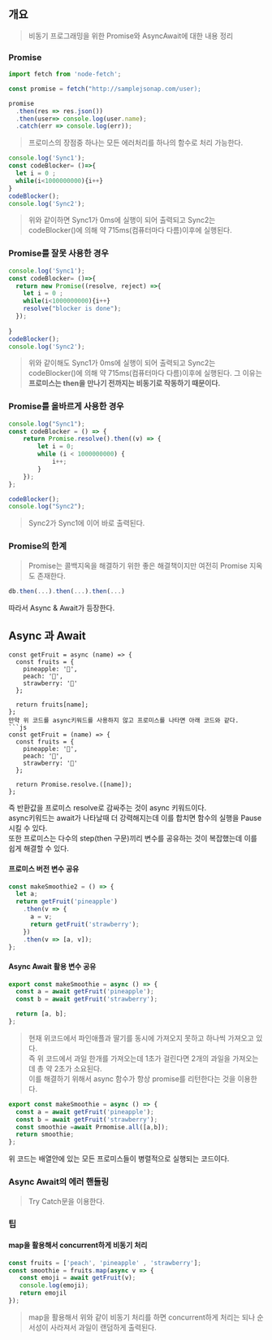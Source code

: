 ## 개요

> 비동기 프로그래밍을 위한 Promise와 AsyncAwait에 대한 내용 정리

### Promise

```js
import fetch from 'node-fetch';

const promise = fetch("http://samplejsonap.com/user);

promise
  .then(res => res.json())
  .then(user=> console.log(user.name);
  .catch(err => console.log(err));

```
> 프로미스의 장점중 하나는 모든 에러처리를 하나의 함수로 처리 가능한다.  

```js
console.log('Sync1');
const codeBlocker= ()=>{
  let i = 0 ;
  while(i<1000000000){i++}
}
codeBlocker();
console.log('Sync2');

```
> 위와 같이하면 Sync1가 0ms에 실행이 되어 출력되고 Sync2는 codeBlocker()에 의해 약 715ms(컴퓨터마다 다름)이후에 실행된다.

### Promise를 잘못 사용한 경우
```js
console.log('Sync1');
const codeBlocker= ()=>{ 
  return new Promise((resolve, reject) =>{
    let i = 0 ;
    while(i<1000000000){i++}
    resolve("blocker is done");
  });
  
}
codeBlocker();
console.log('Sync2');

```
> 위와 같이해도 Sync1가 0ms에 실행이 되어 출력되고 Sync2는 codeBlocker()에 의해 약 715ms(컴퓨터마다 다름)이후에 실행된다.
그 이유는 **프로미스는 then을 만나기 전까지는 비동기로 작동하기 때문이다.**

### Promise를 올바르게 사용한 경우
```js
console.log("Sync1");
const codeBlocker = () => {
	return Promise.resolve().then((v) => {
		let i = 0;
		while (i < 1000000000) {
			i++;
		}
	});
};

codeBlocker();
console.log("Sync2");
```
> Sync2가 Sync1에 이어 바로 출력된다.

### Promise의 한계
> Promise는 콜백지옥을 해결하기 위한 좋은 해결책이지만 여전히 Promise 지옥도 존재한다.
```js
db.then(...).then(...).then(...)
```
따라서 Async & Await가 등장한다.


## Async 과 Await
```
const getFruit = async (name) => {
  const fruits = {
    pineapple: '🍍',
    peach: '🍑',
    strawberry: '🍓'
  };

  return fruits[name];
};
만약 위 코드를 async키워드를 사용하지 않고 프로미스를 나타면 아래 코드와 같다.  
```js
const getFruit = (name) => {
  const fruits = {
    pineapple: '🍍',
    peach: '🍑',
    strawberry: '🍓'
  };

  return Promise.resolve.([name]);
};
```
즉 반환값을 프로미스 resolve로 감싸주는 것이 async 키워드이다.  
async키워드는 await가 나타날때 더 강력해지는데 이를 합치면 함수의 실행을 Pause 시킬 수 있다.  
또한 프로미스는 다수의 step(then 구문)끼리 변수를 공유하는 것이 복잡했는데 이를 쉽게 해결할 수 있다.
#### 프로미스 버전 변수 공유
```js
const makeSmoothie2 = () => {
  let a;
  return getFruit('pineapple')
    .then(v => {
      a = v;
      return getFruit('strawberry');
    })
    .then(v => [a, v]);
};
```
#### Async Await 활용 변수 공유
```js
export const makeSmoothie = async () => {
  const a = await getFruit('pineapple');
  const b = await getFruit('strawberry');

  return [a, b];
};
```

> 현재 위코드에서 파인애플과 딸기를 동시에 가져오지 못하고 하나씩 가져오고 있다.  
즉 위 코드에서 과일 한개를 가져오는데 1초가 걸린다면 2개의 과일을 가져오는데 총 약 2초가 소요된다.  
이를 해결하기 위해서 async 함수가 항상 promise를 리턴한다는 것을 이용한다.

```js
export const makeSmoothie = async () => {
  const a = await getFruit('pineapple');
  const b = await getFruit('strawberry');
  const smoothie =await Prmomise.all([a,b]);
  return smoothie;
};
```
위 코드는 배열안에 있는 모든 프로미스들이 병렬적으로 실행되는 코드이다.

### Async Await의 에러 핸들링
> Try Catch문을 이용한다. 


### 팁
#### map을 활용해서 concurrent하게 비동기 처리
```js
const fruits = ['peach', 'pineapple' , 'strawberry'];
const smoothie = fruits.map(async v => {
   const emoji = await getFruit(v);
   console.log(emoji);
   return emojil
});

```
> map을 활용해서 위와 같이 비동기 처리를 하면 concurrent하게 처리는 되나 순서성이 사라져서 과일이 랜덤하게 출력된다.
